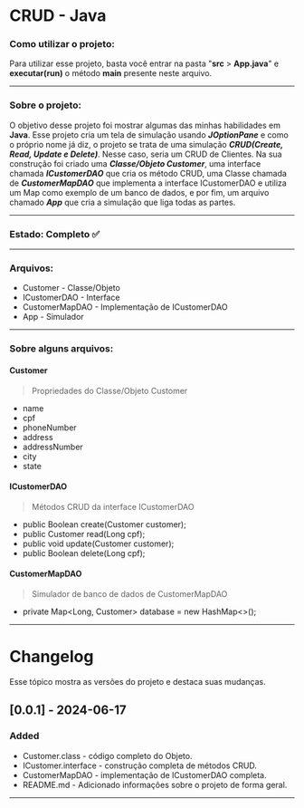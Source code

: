 <!-- Título -->
# CRUD - Java

### Como utilizar o projeto:
Para utilizar esse projeto, basta você entrar na pasta "**src** > **App.java**" e **executar(run)** o método **main** presente neste arquivo.

---
### Sobre o projeto:
O objetivo desse projeto foi mostrar algumas das minhas habilidades em **Java**.
Esse projeto cria um tela de simulação usando ***JOptionPane*** e como o próprio nome
já diz, o projeto se trata de uma simulação ***CRUD(Create, Read, Update e Delete)***.
Nesse caso, seria um CRUD de Clientes. Na sua construção foi criado uma ***Classe/Objeto
Customer***, uma interface chamada ***ICustomerDAO*** que cria os método CRUD, uma Classe
chamada de ***CustomerMapDAO*** que implementa a interface ICustomerDAO e utiliza um Map
como exemplo de um banco de dados, e por fim, um arquivo chamado ***App*** que cria a
simulação que liga todas as partes. 

---
<!-- Estado de desenvolvimento -->
 ### Estado: Completo ✅ 
 
***
 ### Arquivos:
 * Customer - Classe/Objeto
 * ICustomerDAO - Interface
 * CustomerMapDAO - Implementação de ICustomerDAO
 * App - Simulador
   
---
### Sobre alguns arquivos:

#### Customer 
> Propriedades do Classe/Objeto Customer
* name
* cpf
* phoneNumber
* address
* addressNumber
* city
* state

#### ICustomerDAO
> Métodos CRUD da interface ICustomerDAO
* public Boolean create(Customer customer);
* public Customer read(Long cpf);
* public void update(Customer customer);
* public Boolean delete(Long cpf);

#### CustomerMapDAO
> Simulador de banco de dados de CustomerMapDAO
* private Map<Long, Customer> database = new HashMap<>();

---
# Changelog

Esse tópico mostra as versões do projeto e destaca suas mudanças.

## [0.0.1] - 2024-06-17
### Added
- Customer.class - código completo do Objeto.
- ICustomer.interface - construção completa de métodos CRUD.
- CustomerMapDAO - implementação de ICustomerDAO completa.
- README.md - Adicionado informações sobre o projeto de forma geral.
---
